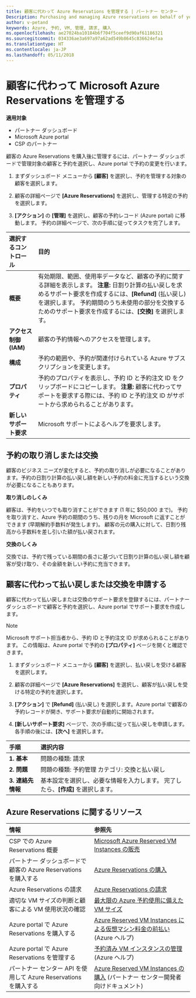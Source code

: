 ```yaml
---
title: 顧客に代わって Azure Reservations を管理する | パートナー センター
Description: Purchasing and managing Azure reservations on behalf of your customers.
author: v-petand
keywords: Azure, 予約, VM, 管理, 請求, 購入
ms.openlocfilehash: ae27024ba10184b6f704f5ceef9d90af61186321
ms.sourcegitcommit: 034336ae3a697a97a62ad549b8645c836624efaa
ms.translationtype: HT
ms.contentlocale: ja-JP
ms.lasthandoff: 05/11/2018
---
```

# <a name="manage-microsoft-azure-reservations-on-behalf-of-your-customers"></a>顧客に代わって Microsoft Azure Reservations を管理する

**適用対象**

-  パートナー ダッシュボード
-  Microsoft Azure portal
-  CSP のパートナー

顧客の Azure Reservations を購入後に管理するには、パートナー ダッシュボードで管理対象の顧客と予約を選択し、Azure portal で予約の変更を行います。 

1. まずダッシュボード メニューから **[顧客]** を選択し、予約を管理する対象の顧客を選択します。 

2. 顧客の詳細ページで **[Azure Reservations]** を選択し、管理する特定の予約を選択します。  

3. **[アクション]** の **[管理]** を選択し、顧客の予約レコード (Azure portal) に移動します。 予約の詳細ページで、次の手順に従ってタスクを完了します。  

|**選択するコントロール**   |**目的**    |
|:-----------------------------|:-----------------|
|**概要**   |有効期限、範囲、使用率データなど、顧客の予約に関する詳細を表示します。 **注意:** 日割り計算の払い戻しを求めるサポート要求を作成するには、**[Refund]** (払い戻し) を選択します。 予約期間のうち未使用の部分を交換するためのサポート要求を作成するには、**[交換]** を選択します。  
|**アクセス制御 (IAM)**   |顧客の予約情報へのアクセスを管理します。|
|**構成**   |予約の範囲や、予約が関連付けられている Azure サブスクリプションを変更します。    |
|**プロパティ**   |予約のプロパティを表示し、予約 ID と予約注文 ID をクリップボードにコピーします。 **注意:** 顧客に代わってサポートを要求する際には、予約 ID と予約注文 ID がサポートから求められることがあります。    |
|**新しいサポート要求**    |Microsoft サポートによるヘルプを要求します。   |
 
## <a name="cancel-or-exchange-a-reservation"></a>予約の取り消しまたは交換 
顧客のビジネス ニーズが変化すると、予約の取り消しが必要になることがあります。予約の日割り計算の払い戻し額を新しい予約の料金に充当するという交換が必要になることもあります。 

**取り消しのしくみ**

顧客は、予約をいつでも取り消すことができます (1 年に $50,000 まで)。 予約を取り消すと、Azure 予約の期間のうち、残りの月を Microsoft に返すことができます (早期解約手数料が発生します)。 顧客の元の購入に対して、日割り残高から手数料を差し引いた額が払い戻されます。 

**交換のしくみ** 

交換では、予約で残っている期間の長さに基づいて日割り計算の払い戻し額を顧客が受け取り、その金額を新しい予約に充当できます。   

## <a name="request-a-refund-or-exchange-on-behalf-of-a-customer"></a>顧客に代わって払い戻しまたは交換を申請する 

顧客に代わって払い戻しまたは交換のサポート要求を登録するには、パートナー ダッシュボードで顧客と予約を選択し、Azure portal でサポート要求を作成します。 

>[!NOTE]
>Microsoft サポート担当者から、予約 ID と予約注文 ID が求められることがあります。 この情報は、Azure portal で予約の **[プロパティ]** ページを開くと確認できます。 

1. まずダッシュボード メニューから **[顧客]** を選択し、払い戻しを受ける顧客を選択します。 

2. 顧客の詳細ページで **[Azure Reservations]** を選択し、顧客が払い戻しを受ける特定の予約を選択します。  

3. **[アクション]** で **[Refund]** (払い戻し) を選択します。Azure portal で顧客の予約レコードが開き、サポート要求が自動的に開始されます。  

4. **[新しいサポート要求]** ページで、次の手順に従って払い戻しを申請します。 各手順の後には、**[次へ]** を選択します。 

|**手順**   |**選択内容**    |
|:-----------------------------|:-----------------|
|**1. 基本**   |問題の種類: 請求  |
|**2. 問題**   |問題の種類: 予約管理 カテゴリ: 交換と払い戻し |
|**3. 連絡先情報**   |基本設定を選択し、必要な情報を入力します。 完了したら、**[作成]** を選択します。   |

## <a name="azure-reservations-resources"></a>Azure Reservations に関するリソース
|**情報**   |**参照先**    |
|:-----------------------------|:-----------------|
|CSP での Azure Reservations 概要  | [Microsoft Azure Reserved VM Instances の販売](azure-reservations.md) |
|パートナー ダッシュボードで顧客の Azure Reservations を購入する   |[Azure Reservations の購入](azure-reservations-buying.md) |
|Azure Reservations の請求   |[Azure Reservations の請求](azure-reservations-billing.md)   |
|適切な VM サイズの判断と顧客による VM 使用状況の確認   |[最大限の Azure 予約使用に備えた VM サイズ](azure-usage.md)   |
|Azure portal で Azure Reservations を購入する | [Azure Reserved VM Instances による仮想マシン料金の前払い](https://docs.microsoft.com/azure/virtual-machines/windows/prepay-reserved-vm-instances) (Azure ヘルプ) |
|Azure portal で Azure Reservations を管理する   |[予約済み VM インスタンスの管理](https://docs.microsoft.com/azure/billing/billing-manage-reserved-vm-instance) (Azure ヘルプ)  |
|パートナー センター API を使用して Azure Reservations を購入する | [Azure Reserved VM Instances の購入](https://docs.microsoft.com/partner-center/develop/purchase-azure-reserved-vm-instances) (パートナー センター開発者向けドキュメント)

